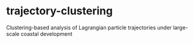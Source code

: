 # trajectory-clustering
Clustering-based analysis of Lagrangian particle trajectories under large-scale coastal development
